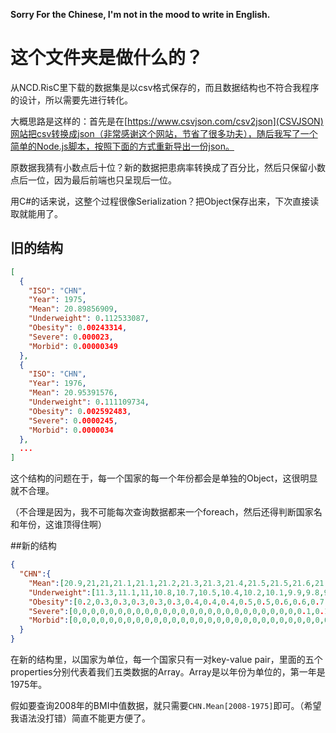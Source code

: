 **Sorry For the Chinese, I'm not in the mood to write in English.**

# 这个文件夹是做什么的？

从NCD.RisC里下载的数据集是以csv格式保存的，而且数据结构也不符合我程序的设计，所以需要先进行转化。

大概思路是这样的：首先是在[https://www.csvjson.com/csv2json](CSVJSON)网站把csv转换成json（非常感谢这个网站，节省了很多功夫），随后我写了一个简单的Node.js脚本，按照下面的方式重新导出一份json。

原数据我猜有小数点后十位？新的数据把患病率转换成了百分比，然后只保留小数点后一位，因为最后前端也只呈现后一位。

用C#的话来说，这整个过程很像Serialization？把Object保存出来，下次直接读取就能用了。

## 旧的结构

~~~JSON
[
  {
    "ISO": "CHN",
    "Year": 1975,
    "Mean": 20.89856909,
    "Underweight": 0.112533087,
    "Obesity": 0.00243314,
    "Severe": 0.000023,
    "Morbid": 0.00000349
  },
  {
    "ISO": "CHN",
    "Year": 1976,
    "Mean": 20.95391576,
    "Underweight": 0.111109734,
    "Obesity": 0.002592483,
    "Severe": 0.0000245,
    "Morbid": 0.0000034
  },
  ...
]
~~~

这个结构的问题在于，每一个国家的每一个年份都会是单独的Object，这很明显就不合理。

（不合理是因为，我不可能每次查询数据都来一个foreach，然后还得判断国家名和年份，这谁顶得住啊）

##新的结构

```JSON
{
  "CHN":{
    "Mean":[20.9,21,21,21.1,21.1,21.2,21.3,21.3,21.4,21.5,21.5,21.6,21.7,21.7,21.8,21.9,21.9,22,22,22.1,22.2,22.2,22.3,22.4,22.4,22.5,22.6,22.6,22.7,22.8,22.9,23,23.1,23.2,23.3,23.4,23.6,23.7,23.8,24,24.1,24.3],
    "Underweight":[11.3,11.1,11,10.8,10.7,10.5,10.4,10.2,10.1,9.9,9.8,9.6,9.5,9.3,9.1,9,8.8,8.7,8.5,8.3,8.1,8,7.8,7.6,7.4,7.2,7,6.7,6.5,6.3,6.1,5.9,5.6,5.4,5.2,5,4.8,4.6,4.4,4.2,4,3.8],
    "Obesity":[0.2,0.3,0.3,0.3,0.3,0.3,0.4,0.4,0.4,0.5,0.5,0.6,0.6,0.7,0.7,0.8,0.9,1,1,1.1,1.2,1.3,1.5,1.6,1.7,1.9,2,2.2,2.4,2.5,2.8,3,3.2,3.5,3.7,4,4.3,4.6,5,5.3,5.7,6.1],
    "Severe":[0,0,0,0,0,0,0,0,0,0,0,0,0,0,0,0,0,0,0,0,0,0,0,0,0,0.1,0.1,0.1,0.1,0.1,0.1,0.1,0.2,0.2,0.2,0.3,0.3,0.4,0.4,0.5,0.5,0.6],
    "Morbid":[0,0,0,0,0,0,0,0,0,0,0,0,0,0,0,0,0,0,0,0,0,0,0,0,0,0,0,0,0,0,0,0,0,0,0,0,0.1,0.1,0.1,0.1,0.1,0.2]
  }
}
```
在新的结构里，以国家为单位，每一个国家只有一对key-value pair，里面的五个properties分别代表着我们五类数据的Array。Array是以年份为单位的，第一年是1975年。

假如要查询2008年的BMI中值数据，就只需要`CHN.Mean[2008-1975]`即可。（希望我语法没打错）简直不能更方便了。



